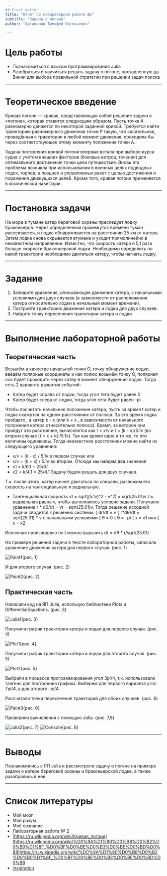```yaml
---
## Front matter
title: "Отчёт по лабораторной работе №2"
subtitle: "Задача о погоне"
author: "Артамонов Тимофей Евгеньевич"

---
```


# Цель работы

* Познакомиться с языком программирования Julia
* Разобраться и научиться решать задачу о погоне, 
поставленную да Винчи для выбора правильной стратегии при решении задач поиска
  
---

# Теоретическое введение

Кривая погони — кривая, представляющая собой решение задачи о «погоне», которая ставится следующим образом. Пусть точка A равномерно движется по некоторой 
заданной кривой. Требуется найти траекторию равномерного движения точки P  такую, что касательная, проведённая к траектории в любой момент движения, 
проходила бы через соответствующее этому моменту положение точки A.

Задача построения кривой погони впервые встала при выборе курса судна с учётом внешних факторов (боковых ветров, течения) 
для оптимального достижения точки цели путешествия. Вновь эта проблема возникла при использовании в военных целях подводных лодок, 
торпед, а позднее и управляемых ракет с целью достижения и поражения движущихся целей. Кроме того, кривая погони применяется в космической навигации. 

---

# Постановка задачи

На море в тумане катер береговой охраны преследует лодку браконьеров. Через определенный промежуток времени туман рассеивается, 
и лодка обнаруживается на расстоянии 25 км от катера. Затем лодка снова скрывается втумане и уходит прямолинейно в неизвестном 
направлении. Известно, что скорость катера в 5,1 раза больше скорости браконьерской лодки. Необходимо определить по какой траектории 
необходимо двигаться катеру, чтобы нагнать лодку.

---

# Задание 

1. Запишите уравнение, описывающее движение катера, с начальными условиями для двух случаев 
(в зависимости от расположения катера относительно лодки в начальный момент времени).
2. Постройте траекторию движения катера и лодки для двух случаев.
3. Найдите точку пересечения траектории катера и лодки
   
---
# Выполнение лабораторной работы

## Теоретическая часть

Возьмём в качестве начальной точки O, точку обнаружение лодки, ввёдём полярные координаты и как полюс возьмём точку O, 
полярная ось будет проходить через катер в момент обнаружения лодки. Тогда есть 2 варианта развития событий:
* Катер будет справа от лодки, тогда угол тета будет равен 0
* Катер будет слева от лодки, тогда угол тета будет равен -pi
  
Чтобы посчитать начальное положение катера, пусть за время t катер и лодка окажутся на одном расстоянииx от полюса. За
это время лодка пройдетx , а катер k - x (или k + x , в зависимости от начального положения катера относительно полюса). 
Время, за которое они пройдут это расстояние, вычисляется как t = x/v и t = (k - x)/5.1v (во втором случае (t = x + k) /5.1v). 
Так как время одно и то же, то эти величины одинаковы.
Тогда неизвестное расстояниеx можно найти из следующего уравнения:
* x/v = (k - x) / 5.1v
в первом случае или
* x/v = (k + x) / 5.1v
во втором.
Отсюда мы найдем два значения 
* x1 = k/6.1 = 25/6.1
* x2 = k/4.1 = 25/4.1
Задачу будем решать для двух случаев.

Т.к. после этого, катер начнет двигаться по спирали, разложим его скорость на тангенциальную и радиальную.
* Тангенциальная скорость vt = sqrt((5.1v)^2 - v^2) = sqrt(25.01)v т.к. радиальная равна v, чтобы выполнялось условие задачи.
Получаем уравнение r * dθ/dt = vt = sqrt(25.01)v.
Тогда решение исходной задачи сводится к решению системы:
{ dr/dt = v
{ r*dθ/dt = sqrt(25.01) * v
с начальными условиями
{ θ = 0           { θ = -pi
{ x = x1    или   { x = x2

Исключая производную по t можно выразить dr = dθ * r/sqrt(25.01)

На примере решения задачи в тексте лабораторной работы, записали уравнение движения катера для первого случая. (рис. 1)

![Paint1](https://github.com/Wenins/study_2023-2024_mathmod/assets/104139992/1f126479-1e7f-41c4-aba3-541d7d3748d9){рис. 1}

И для второго случая. (рис. 2)

![Paint2](https://github.com/Wenins/study_2023-2024_mathmod/assets/104139992/b5668ff8-907a-4330-9c40-5939b8cc9d68){рис. 2}

## Практическая часть

Написали код на ЯП Julia, использую библиотеки Plots и DifferentialEquations. (рис. 3)

![Julia1](https://github.com/Wenins/study_2023-2024_mathmod/assets/104139992/6ee69772-60ad-42b1-9625-3e0d01882da9){рис. 3}

Получили график траектории катера и лодки для первого случая. (рис. 4)

![Plot1](https://github.com/Wenins/study_2023-2024_mathmod/assets/104139992/92fa0a1f-9057-4e96-ab22-dcb3d4aefa04){рис. 4}

Получили график траектории катера и лодки для второго случая. (рис. 5)

![Plot2](https://github.com/Wenins/study_2023-2024_mathmod/assets/104139992/4383e198-026d-4d15-81b1-ec8f22f18555){рис. 5}

Выбрали в процессе программирования угол 3pi/4, т.к. использовали тангенс для построения графика.
Выберем для первого варианта угол 7pi/4, а для второго -pi/4.

Рассчитали точки пересечения траекторий для обоих случаев. (рис. 6)

![Paint3](https://github.com/Wenins/study_2023-2024_mathmod/assets/104139992/8454af54-9f13-4d24-96c0-1f9f5784db76){рис. 6}

Проверили вычисления с помощью Julia. (рис. 7,8)

![Julia2](https://github.com/Wenins/study_2023-2024_mathmod/assets/104139992/0025459f-7880-447d-83ca-334110a4e3a6){рис. 7}
![Console](https://github.com/Wenins/study_2023-2024_mathmod/assets/104139992/863eb475-1e3e-4f2c-9676-9c5b99ef621a){рис. 8}

---

# Выводы

Познакомились с ЯП Julia и рассмотрели задачу о погоне на примере задачи о катере береговой охраны и браконьерской лодке, а также разобрались в ней.

---

# Список литературы

- Мой мозг
- Мой разум
- Моё сознание
- Лабораторная работа № 2
- [https://ru.wikipedia.org/wiki/Кривая_погони](https://ru.wikipedia.org/wiki/%D0%9A%D1%80%D0%B8%D0%B2%D0%B0%D1%8F_%D0%BF%D0%BE%D0%B3%D0%BE%D0%BD%D0%B8)https://ru.wikipedia.org/wiki/%D0%9A%D1%80%D0%B8%D0%B2%D0%B0%D1%8F_%D0%BF%D0%BE%D0%B3%D0%BE%D0%BD%D0%B8
- [Inspiration](https://youtu.be/7OYFay9Bel4)
